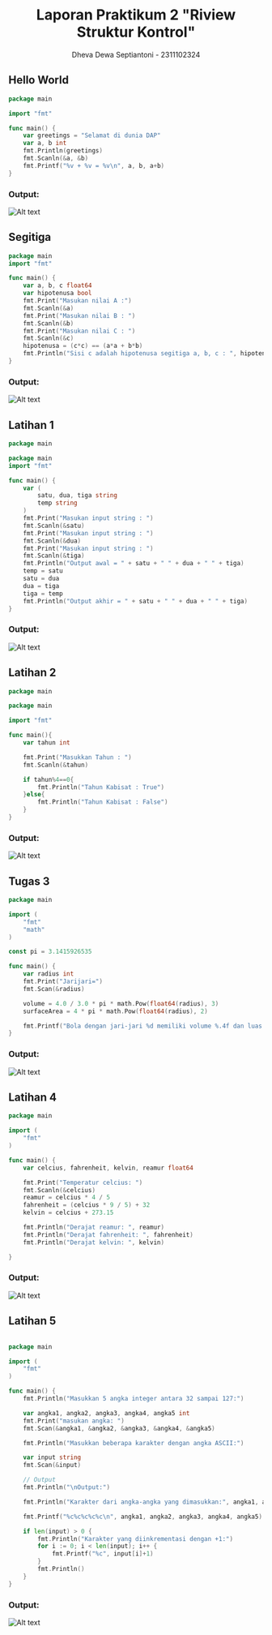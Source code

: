 # <h1 align="center">Laporan Praktikum 2 "Riview Struktur Kontrol" </h1>
<p align="center">Dheva Dewa Septiantoni - 2311102324</p>


## Hello World

```go
package main

import "fmt"

func main() {
	var greetings = "Selamat di dunia DAP"
	var a, b int
	fmt.Println(greetings)
	fmt.Scanln(&a, &b)
	fmt.Printf("%v + %v = %v\n", a, b, a+b)
}

```

### Output:

![Alt text](praktikum2_hello.png)

## Segitiga

```go
package main
import "fmt"

func main() {
	var a, b, c float64
	var hipotenusa bool
	fmt.Print("Masukan nilai A :")
	fmt.Scanln(&a)
	fmt.Print("Masukan nilai B : ")
	fmt.Scanln(&b)
	fmt.Print("Masukan nilai C : ")
	fmt.Scanln(&c)
	hipotenusa = (c*c) == (a*a + b*b)
	fmt.Println("Sisi c adalah hipotenusa segitiga a, b, c : ", hipotenusa)
}

```

### Output:

![Alt text](praktikum2_segitiga.png)

## Latihan 1

```go
package main

package main
import "fmt"

func main() {
	var (
		satu, dua, tiga string
		temp string
	)
	fmt.Print("Masukan input string : ")
	fmt.Scanln(&satu)
	fmt.Print("Masukan input string : ")
	fmt.Scanln(&dua)
	fmt.Print("Masukan input string : ")
	fmt.Scanln(&tiga)
	fmt.Println("Output awal = " + satu + " " + dua + " " + tiga)
	temp = satu
	satu = dua
	dua = tiga
	tiga = temp
	fmt.Println("Output akhir = " + satu + " " + dua + " " + tiga)
}

```

### Output:

![Alt text](praktikum2_latihan1.png)

## Latihan 2

```go
package main

package main

import "fmt"

func main(){
	var tahun int

	fmt.Print("Masukkan Tahun : ")
	fmt.Scanln(&tahun)

	if tahun%4==0{
		fmt.Println("Tahun Kabisat : True")
	}else{
		fmt.Println("Tahun Kabisat : False")
	}
}

```

### Output:

![Alt text](praktikum2_latihan2.png)

## Tugas 3

```go
package main

import (
	"fmt"
	"math"
)

const pi = 3.1415926535

func main() {
	var radius int
	fmt.Print("Jarijari=")
	fmt.Scan(&radius)

	volume = 4.0 / 3.0 * pi * math.Pow(float64(radius), 3)
	surfaceArea = 4 * pi * math.Pow(float64(radius), 2)

	fmt.Printf("Bola dengan jari-jari %d memiliki volume %.4f dan luas kulit %.4f\n", radius, volume, surfaceArea)
}

```

### Output:

![Alt text](praktikum2_tugas3.png)

## Latihan 4

```go
package main

import (
	"fmt"
)

func main() {
	var celcius, fahrenheit, kelvin, reamur float64

	fmt.Print("Temperatur celcius: ")
	fmt.Scanln(&celcius)
	reamur = celcius * 4 / 5
	fahrenheit = (celcius * 9 / 5) + 32
	kelvin = celcius + 273.15

	fmt.Println("Derajat reamur: ", reamur)
	fmt.Println("Derajat fahrenheit: ", fahrenheit)
	fmt.Println("Derajat kelvin: ", kelvin)

}
```

### Output:

![Alt text](praktikum2_tugasn4.png)

## Latihan 5

```go

package main

import (
	"fmt"
)

func main() {
	fmt.Println("Masukkan 5 angka integer antara 32 sampai 127:")

	var angka1, angka2, angka3, angka4, angka5 int
	fmt.Print("masukan angka: ")
	fmt.Scan(&angka1, &angka2, &angka3, &angka4, &angka5)

	fmt.Println("Masukkan beberapa karakter dengan angka ASCII:")

	var input string
	fmt.Scan(&input)

	// Output
	fmt.Println("\nOutput:")

	fmt.Println("Karakter dari angka-angka yang dimasukkan:", angka1, angka2, angka3, angka4, angka5)

	fmt.Printf("%c%c%c%c%c\n", angka1, angka2, angka3, angka4, angka5)

	if len(input) > 0 {
		fmt.Println("Karakter yang diinkrementasi dengan +1:")
		for i := 0; i < len(input); i++ {
			fmt.Printf("%c", input[i]+1)
		}
		fmt.Println()
	}
}


```

### Output:

![Alt text](praktikum2_tugas5.png)








